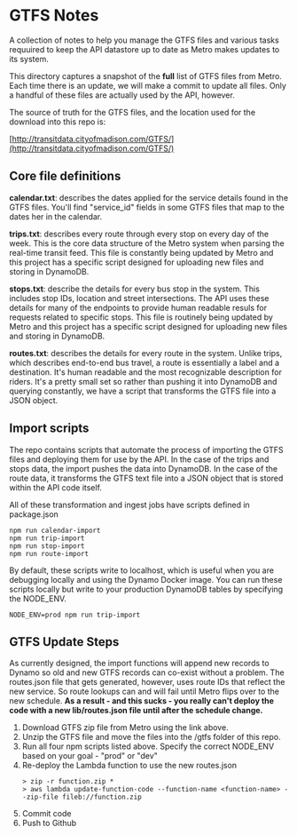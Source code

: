 # GTFS Notes
A collection of notes to help you manage the GTFS files and various tasks requuired to keep the API datastore up to date as Metro makes updates to its system.

This directory captures a snapshot of the **full** list of GTFS files from Metro. Each time there is an update, we will make a commit to update all files. Only a handful of these files are actually used by the API, however.

The source of truth for the GTFS files, and the location used for the download into this repo is:

[http://transitdata.cityofmadison.com/GTFS/](http://transitdata.cityofmadison.com/GTFS/)

## Core file definitions
**calendar.txt**: describes the dates applied for the service details found in the GTFS files. You'll find "service_id" fields in some GTFS files that map to the dates her in the calendar.

**trips.txt**: describes every route through every stop on every day of the week. This is the core data structure of the Metro system when parsing the real-time transit feed. This file is constantly being updated by Metro and this project has a specific script designed for uploading new files and storing in DynamoDB.

**stops.txt**: describe the details for every bus stop in the system. This includes stop IDs, location and street intersections. The API uses these details for many of the endpoints to provide human readable resuls for requests related to specific stops. This file is routinely being updated by Metro and this project has a specific script designed for uploading new files and storing in DynamoDB.

**routes.txt**: describes the details for every route in the system. Unlike trips, which describes end-to-end bus travel, a route is essentially a label and a destination. It's human readable and the most recognizable description for riders. It's a pretty small set so rather than pushing it into DynamoDB and querying constantly, we have a script that transforms the GTFS file into a JSON object.

## Import scripts
The repo contains scripts that automate the process of importing the GTFS files and deploying them for use by the API. In the case of the trips and stops data, the import pushes the data into DynamoDB. In the case of the route data, it transforms the GTFS text file into a JSON object that is stored within the API code itself.

All of these transformation and ingest jobs have scripts defined in package.json

```
npm run calendar-import
npm run trip-import
npm run stop-import
npm run route-import
```

By default, these scripts write to localhost, which is useful when you are debugging locally and using the Dynamo Docker image. You can run these scripts locally but write to your production DynamoDB tables by specifying the NODE_ENV. 

```
NODE_ENV=prod npm run trip-import
```

## GTFS Update Steps
As currently designed, the import functions will append new records to Dynamo so old and new GTFS records can co-exist without a problem. The routes.json file that gets generated, however, uses route IDs that reflect the new service. So route lookups can and will fail until Metro flips over to the new schedule. **As a result - and this sucks - you really can't deploy the code with a new lib/routes.json file until after the schedule change.**
1. Download GTFS zip file from Metro using the link above.
1. Unzip the GTFS file and move the files into the /gtfs folder of this repo.
1. Run all four npm scripts listed above. Specify the correct NODE_ENV based on your goal - "prod" or "dev"
1. Re-deploy the Lambda function to use the new routes.json
    ```
    > zip -r function.zip *
    > aws lambda update-function-code --function-name <function-name> --zip-file fileb://function.zip
    ```
1. Commit code
1. Push to Github